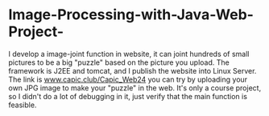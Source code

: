 # Image-Processing-with-Java-Web-Project-
I develop a image-joint function in website, it can joint hundreds of small pictures to be a big "puzzle" based on the picture you upload. The framework is J2EE and tomcat, and I publish the website into Linux Server. The link is www.capic.club/Capic_Web24  you can try by uploading your own JPG image to make your "puzzle" in the web. It's only a course project, so I didn't do a lot of debugging in it, just verify that the main function is feasible.
